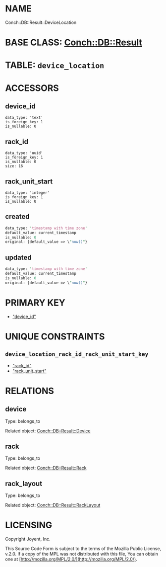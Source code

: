 # NAME

Conch::DB::Result::DeviceLocation

# BASE CLASS: [Conch::DB::Result](../modules/Conch::DB::Result)

# TABLE: `device_location`

# ACCESSORS

## device\_id

```
data_type: 'text'
is_foreign_key: 1
is_nullable: 0
```

## rack\_id

```
data_type: 'uuid'
is_foreign_key: 1
is_nullable: 0
size: 16
```

## rack\_unit\_start

```
data_type: 'integer'
is_foreign_key: 1
is_nullable: 0
```

## created

```perl
data_type: 'timestamp with time zone'
default_value: current_timestamp
is_nullable: 0
original: {default_value => \"now()"}
```

## updated

```perl
data_type: 'timestamp with time zone'
default_value: current_timestamp
is_nullable: 0
original: {default_value => \"now()"}
```

# PRIMARY KEY

- ["device\_id"](#device_id)

# UNIQUE CONSTRAINTS

## `device_location_rack_id_rack_unit_start_key`

- ["rack\_id"](#rack_id)
- ["rack\_unit\_start"](#rack_unit_start)

# RELATIONS

## device

Type: belongs\_to

Related object: [Conch::DB::Result::Device](../modules/Conch::DB::Result::Device)

## rack

Type: belongs\_to

Related object: [Conch::DB::Result::Rack](../modules/Conch::DB::Result::Rack)

## rack\_layout

Type: belongs\_to

Related object: [Conch::DB::Result::RackLayout](../modules/Conch::DB::Result::RackLayout)

# LICENSING

Copyright Joyent, Inc.

This Source Code Form is subject to the terms of the Mozilla Public License,
v.2.0. If a copy of the MPL was not distributed with this file, You can obtain
one at [http://mozilla.org/MPL/2.0/](http://mozilla.org/MPL/2.0/).
